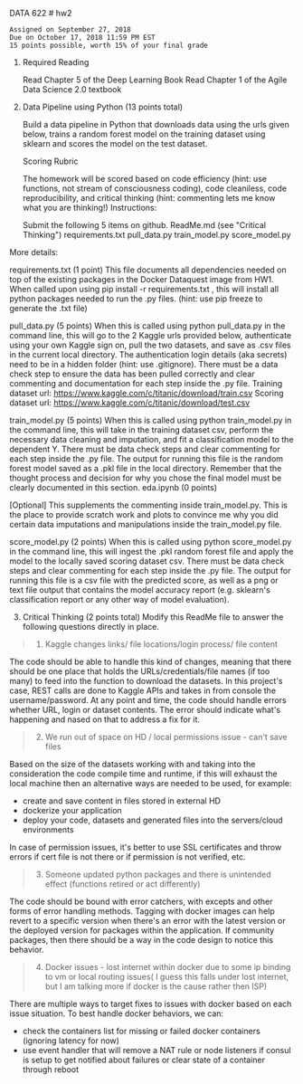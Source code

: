 DATA 622 # hw2

	Assigned on September 27, 2018
	Due on October 17, 2018 11:59 PM EST
	15 points possible, worth 15% of your final grade

1. Required Reading

	Read Chapter 5 of the Deep Learning Book
	Read Chapter 1 of the Agile Data Science 2.0 textbook

2. Data Pipeline using Python (13 points total)

	Build a data pipeline in Python that downloads data using the urls given below, trains a random forest model on the training dataset using sklearn and scores the model on the test dataset.

	Scoring Rubric

	The homework will be scored based on code efficiency (hint: use functions, not stream of consciousness coding), code cleaniless, code reproducibility, and critical thinking (hint: commenting lets me know what you are thinking!)
Instructions:

	Submit the following 5 items on github.
	ReadMe.md (see "Critical Thinking")
	requirements.txt
	pull_data.py
	train_model.py
	score_model.py

More details:

requirements.txt (1 point)
This file documents all dependencies needed on top of the existing packages in the Docker Dataquest image from HW1. When called upon using pip install -r requirements.txt , this will install all python packages needed to run the .py files. (hint: use pip freeze to generate the .txt file)

pull_data.py (5 points)
When this is called using python pull_data.py in the command line, this will go to the 2 Kaggle urls provided below, authenticate using your own Kaggle sign on, pull the two datasets, and save as .csv files in the current local directory. The authentication login details (aka secrets) need to be in a hidden folder (hint: use .gitignore). There must be a data check step to ensure the data has been pulled correctly and clear commenting and documentation for each step inside the .py file.
	Training dataset url: https://www.kaggle.com/c/titanic/download/train.csv
	Scoring dataset url: https://www.kaggle.com/c/titanic/download/test.csv

train_model.py (5 points)
When this is called using python train_model.py in the command line, this will take in the training dataset csv, perform the necessary data cleaning and imputation, and fit a classification model to the dependent Y. There must be data check steps and clear commenting for each step inside the .py file. The output for running this file is the random forest model saved as a .pkl file in the local directory. Remember that the thought process and decision for why you chose the final model must be clearly documented in this section.
eda.ipynb (0 points)

[Optional] This supplements the commenting inside train_model.py. This is the place to provide scratch work and plots to convince me why you did certain data imputations and manipulations inside the train_model.py file.

score_model.py (2 points)
When this is called using python score_model.py in the command line, this will ingest the .pkl random forest file and apply the model to the locally saved scoring dataset csv. There must be data check steps and clear commenting for each step inside the .py file. The output for running this file is a csv file with the predicted score, as well as a png or text file output that contains the model accuracy report (e.g. sklearn's classification report or any other way of model evaluation).

3. Critical Thinking (2 points total)
Modify this ReadMe file to answer the following questions directly in place.<br>

> 1) Kaggle changes links/ file locations/login process/ file content

  The code should be able to handle this kind of changes, meaning that there should be one place that holds the URLs/credentials/file names (if too many) to feed into the function to download the datasets. In this project's case, REST calls are done to Kaggle APIs and takes in from console the username/password. At any point and time, the code should handle errors whether URL, login or dataset contents. The error should indicate what's happening and nased on that to address a fix for it.
  <br>

> 2) We run out of space on HD / local permissions issue - can't save files

  Based on the size of the datasets working with and taking into the consideration the code compile time and runtime, if this will exhaust the local machine then an alternative ways are needed to be used, for example:

  - create and save content in files stored in external HD
  - dockerize your application
  - deploy your code, datasets and generated files into the servers/cloud environments

  In case of permission issues, it's better to use SSL certificates and throw errors if cert file is not there or if permission is not verified, etc.
  <br>

> 3) Someone updated python packages and there is unintended effect (functions retired or act differently)

  The code should be bound with error catchers, with excepts and other forms of error handling methods. Tagging with docker images can help revert to a specific version when there's an error with the latest version or the deployed version for packages within the application. If community packages, then there should be a way in the code design to notice this behavior.
  <br>

> 4) Docker issues - lost internet within docker due to some ip binding to vm or local routing issues( I guess this falls under lost internet, but I am talking more if docker is the cause rather then ISP)

  There are multiple ways to target fixes to issues with docker based on each issue situation. To best handle docker behaviors, we can:

  - check the containers list for missing or failed docker containers (ignoring latency for now)
  - use event handler that will remove a NAT rule or node listeners if consul is setup to get notified about failures  or clear state of a container through reboot

